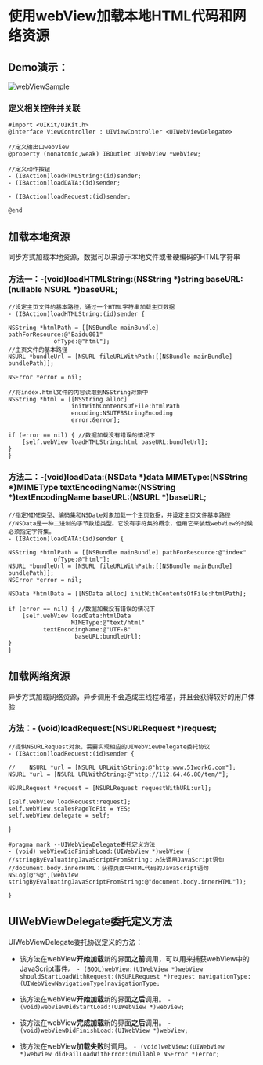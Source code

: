 # 使用webView加载本地HTML代码和网络资源
## Demo演示：
![webViewSample](http://upload-images.jianshu.io/upload_images/2648731-db709b715c08b748.gif?imageMogr2/auto-orient/strip)

### 定义相关控件并关联

	#import <UIKit/UIKit.h>
	@interface ViewController : UIViewController <UIWebViewDelegate>

	//定义输出口webView
	@property (nonatomic,weak) IBOutlet UIWebView *webView;

	//定义动作按钮
	- (IBAction)loadHTMLString:(id)sender;
	- (IBAction)loadDATA:(id)sender;

	- (IBAction)loadRequest:(id)sender;
	
	@end

## 加载本地资源
同步方式加载本地资源，数据可以来源于本地文件或者硬编码的HTML字符串
### 方法一：-(void)loadHTMLString:(NSString *)string baseURL:(nullable NSURL *)baseURL;

	//设定主页文件的基本路径，通过一个HTML字符串加载主页数据
	- (IBAction)loadHTMLString:(id)sender {
    
    NSString *htmlPath = [[NSBundle mainBundle] pathForResource:@"Baidu001"
                 ofType:@"html"];
    //主页文件的基本路径
    NSURL *bundleUrl = [NSURL fileURLWithPath:[[NSBundle mainBundle] bundlePath]];
    
    NSError *error = nil;
    
    //将index.html文件的内容读取到NSString对象中
    NSString *html = [[NSString alloc]
                      initWithContentsOfFile:htmlPath
                      encoding:NSUTF8StringEncoding
                      error:&error];
    
    if (error == nil) { //数据加载没有错误的情况下
        [self.webView loadHTMLString:html baseURL:bundleUrl];
    } 
	}


### 方法二：-(void)loadData:(NSData *)data MIMEType:(NSString *)MIMEType textEncodingName:(NSString *)textEncodingName baseURL:(NSURL *)baseURL;

	//指定MIME类型、编码集和NSDate对象加载一个主页数据，并设定主页文件基本路径
	//NSData是一种二进制的字节数组类型。它没有字符集的概念，但用它来装载webView的时候必须指定字符集。
	- (IBAction)loadDATA:(id)sender {
    
    NSString *htmlPath = [[NSBundle mainBundle] pathForResource:@"index"
                 ofType:@"html"];
    NSURL *bundleUrl = [NSURL fileURLWithPath:[[NSBundle mainBundle] bundlePath]];
    NSError *error = nil;
    
    NSData *htmlData = [[NSData alloc] initWithContentsOfFile:htmlPath];
    
    if (error == nil) { //数据加载没有错误的情况下
        [self.webView loadData:htmlData
                      MIMEType:@"text/html"
              textEncodingName:@"UTF-8"
                       baseURL:bundleUrl];
    }
	}

## 加载网络资源
异步方式加载网络资源，异步调用不会造成主线程堵塞，并且会获得较好的用户体验
### 方法：- (void)loadRequest:(NSURLRequest *)request;


	//提供NSURLRequest对象，需要实现相应的UIWebViewDelegate委托协议
	- (IBAction)loadRequest:(id)sender {
    
	//    NSURL *url = [NSURL URLWithString:@"http:www.51work6.com"];
    NSURL *url = [NSURL URLWithString:@"http://112.64.46.80/tem/"];
 
    NSURLRequest *request = [NSURLRequest requestWithURL:url];
    
    [self.webView loadRequest:request];
    self.webView.scalesPageToFit = YES;
    self.webView.delegate = self;
    
	}
	
	#pragma mark --UIWebViewDelegate委托定义方法
	- (void) webViewDidFinishLoad:(UIWebView *)webView {
    //stringByEvaluatingJavaScriptFromString：方法调用JavaScript语句
    //document.body.innerHTML：获得页面中HTML代码的JavaScript语句
    NSLog(@"%@",[webView stringByEvaluatingJavaScriptFromString:@"document.body.innerHTML"]);
    
	}


## UIWebViewDelegate委托定义方法

 UIWebViewDelegate委托协议定义的方法：
 
* 该方法在webView**开始加载**新的界面**之前**调用，可以用来捕获webView中的JavaScript事件。
	 ``- (BOOL)webView:(UIWebView *)webView shouldStartLoadWithRequest:(NSURLRequest *)request navigationType:(UIWebViewNavigationType)navigationType;``
 
* 该方法在webView**开始加载**新的界面**之后**调用。
 	``- (void)webViewDidStartLoad:(UIWebView *)webView;``
 
* 该方法在webView**完成加载**新的界面**之后**调用。
 	``- (void)webViewDidFinishLoad:(UIWebView *)webView;``
 
* 该方法在webView**加载失败**时调用。
 	``- (void)webView:(UIWebView *)webView didFailLoadWithError:(nullable NSError *)error;``
